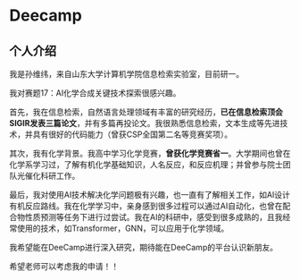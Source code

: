# Deecamp

## 个人介绍
我是孙维纬，来自山东大学计算机学院信息检索实验室，目前研一。

我对赛题17：AI化学合成关键技术探索很感兴趣。

首先，我在信息检索，自然语言处理领域有丰富的研究经历，**已在信息检索顶会SIGIR发表三篇论文**，并有多篇再投论文。我很熟悉信息检索，文本生成等先进技术，并具有很好的代码能力（曾获CSP全国第二名等竞赛奖项）。

其次，我有化学背景。我高中学习化学竞赛，**曾获化学竞赛省一**。大学期间也曾在化学系学习过，了解有机化学基础知识，人名反应，和反应机理；并曾参与院士团队光催化科研工作。

最后，我对使用AI技术解决化学问题极有兴趣，也一直有了解相关工作，如AI设计有机反应路线。我在化学学习中，亲身感到很多过程可以通过AI自动化，也曾在配合物性质预测等任务下进行过尝试。我在AI的科研中，感受到很多成熟的，且我经常使用的技术，如Transformer，GNN，可以应用于化学领域。

我希望能在DeeCamp进行深入研究，期待能在DeeCamp的平台认识新朋友。

希望老师可以考虑我的申请！！
